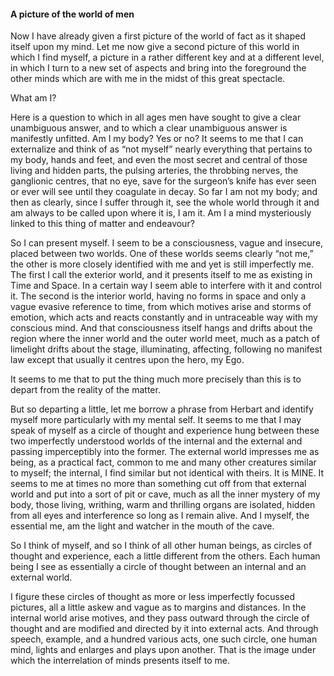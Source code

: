 #### A picture of the world of men

Now I have already given a first picture of the world of fact as it
shaped itself upon my mind. Let me now give a second picture of this
world in which I find myself, a picture in a rather different key and at
a different level, in which I turn to a new set of aspects and bring
into the foreground the other minds which are with me in the midst of
this great spectacle.

What am I?

Here is a question to which in all ages men have sought to give a clear
unambiguous answer, and to which a clear unambiguous answer is
manifestly unfitted. Am I my body? Yes or no? It seems to me that I can
externalize and think of as “not myself” nearly everything that pertains
to my body, hands and feet, and even the most secret and central of
those living and hidden parts, the pulsing arteries, the throbbing
nerves, the ganglionic centres, that no eye, save for the surgeon’s
knife has ever seen or ever will see until they coagulate in decay. So
far I am not my body; and then as clearly, since I suffer through it,
see the whole world through it and am always to be called upon where it
is, I am it. Am I a mind mysteriously linked to this thing of matter and
endeavour?

So I can present myself. I seem to be a consciousness, vague and
insecure, placed between two worlds. One of these worlds seems clearly
“not me,” the other is more closely identified with me and yet is
still imperfectly me. The first I call the exterior world, and it
presents itself to me as existing in Time and Space. In a certain way I
seem able to interfere with it and control it. The second is the
interior world, having no forms in space and only a vague evasive
reference to time, from which motives arise and storms of emotion, which
acts and reacts constantly and in untraceable way with my conscious
mind. And that consciousness itself hangs and drifts about the region
where the inner world and the outer world meet, much as a patch of
limelight drifts about the stage, illuminating, affecting, following no
manifest law except that usually it centres upon the hero, my Ego.

It seems to me that to put the thing much more precisely than this is to
depart from the reality of the matter.

But so departing a little, let me borrow a phrase from Herbart and
identify myself more particularly with my mental self. It seems to me
that I may speak of myself as a circle of thought and experience hung
between these two imperfectly understood worlds of the internal and the
external and passing imperceptibly into the former. The external world
impresses me as being, as a practical fact, common to me and many other
creatures similar to myself; the internal, I find similar but not
identical with theirs. It is MINE. It seems to me at times no more than
something cut off from that external world and put into a sort of pit or
cave, much as all the inner mystery of my body, those living, writhing,
warm and thrilling organs are isolated, hidden from all eyes and
interference so long as I remain alive. And I myself, the essential me,
am the light and watcher in the mouth of the cave.

So I think of myself, and so I think of all other human beings, as
circles of thought and experience, each a little different from the
others. Each human being I see as essentially a circle of thought
between an internal and an external world.

I figure these circles of thought as more or less imperfectly focussed
pictures, all a little askew and vague as to margins and distances. In
the internal world arise motives, and they pass outward through the
circle of thought and are modified and directed by it into external
acts. And through speech, example, and a hundred various acts, one such
circle, one human mind, lights and enlarges and plays upon another. That
is the image under which the interrelation of minds presents itself to
me.
